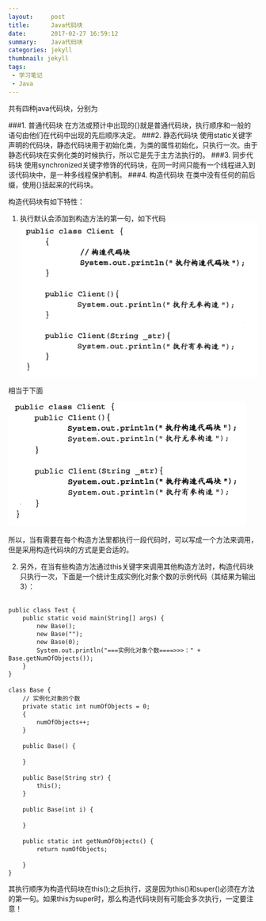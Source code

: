 ```yaml
---
layout:     post
title:      Java代码块
date:       2017-02-27 16:59:12
summary:    Java代码块
categories: jekyll
thumbnail: jekyll
tags:
 - 学习笔记
 - Java
---
```


共有四种java代码块，分别为

###1. 普通代码块
在方法或预计中出现的{}就是普通代码块，执行顺序和一般的语句由他们在代码中出现的先后顺序决定。
###2. 静态代码块
使用static关键字声明的代码块，静态代码块用于初始化类，为类的属性初始化，只执行一次。由于静态代码块在实例化类的时候执行，所以它是先于主方法执行的。
###3. 同步代码块
使用synchronized关键字修饰的代码块，在同一时间只能有一个线程进入到该代码块中，是一种多线程保护机制。
###4. 构造代码块
在类中没有任何的前后缀，使用{}括起来的代码块。

构造代码块有如下特性：
1. 执行默认会添加到构造方法的第一句，如下代码
![file-list](/../MySitePicture/2017-2-27-16-45/code1.png)

相当于下面

![file-list](/../MySitePicture/2017-2-27-16-45/code2.png)

所以，当有需要在每个构造方法里都执行一段代码时，可以写成一个方法来调用，但是采用构造代码块的方式是更合适的。

2. 另外，在当有些构造方法通过this关键字来调用其他构造方法时，构造代码块只执行一次，下面是一个统计生成实例化对象个数的示例代码（其结果为输出3）：
```

public class Test {
    public static void main(String[] args) {
        new Base();
        new Base("");
        new Base(0);
        System.out.println("===实例化对象个数====>>>：" + Base.getNumOfObjects());
    }
}

class Base {
    // 实例化对象的个数
    private static int numOfObjects = 0;
    {
        numOfObjects++;
    }

    public Base() {

    }

    public Base(String str) {
        this();
    }

    public Base(int i) {

    }

    public static int getNumOfObjects() {
        return numOfObjects;

    }
}

```

其执行顺序为构造代码块在this();之后执行，这是因为this()和super()必须在方法的第一句。如果this为super时，那么构造代码块则有可能会多次执行，一定要注意！
